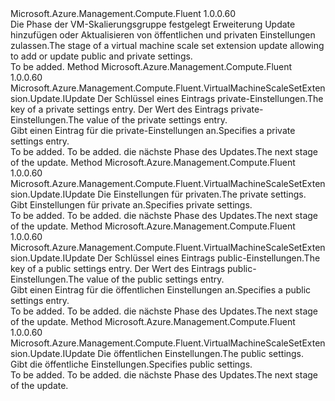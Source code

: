<Type Name="IWithSettings" FullName="Microsoft.Azure.Management.Compute.Fluent.VirtualMachineScaleSetExtension.Update.IWithSettings">
  <TypeSignature Language="C#" Value="public interface IWithSettings" />
  <TypeSignature Language="ILAsm" Value=".class public interface auto ansi abstract IWithSettings" />
  <TypeSignature Language="DocId" Value="T:Microsoft.Azure.Management.Compute.Fluent.VirtualMachineScaleSetExtension.Update.IWithSettings" />
  <TypeSignature Language="VB.NET" Value="Public Interface IWithSettings" />
  <TypeSignature Language="F#" Value="type IWithSettings = interface" />
  <AssemblyInfo>
    <AssemblyName>Microsoft.Azure.Management.Compute.Fluent</AssemblyName>
    <AssemblyVersion>1.0.0.60</AssemblyVersion>
  </AssemblyInfo>
  <Interfaces />
  <Docs>
    <summary>
            <span data-ttu-id="2842c-101">Die Phase der VM-Skalierungsgruppe festgelegt Erweiterung Update hinzufügen oder Aktualisieren von öffentlichen und privaten Einstellungen zulassen.</span><span class="sxs-lookup"><span data-stu-id="2842c-101">The stage of a virtual machine scale set extension update allowing to add or update public and private settings.</span></span>
            </summary>
    <remarks>To be added.</remarks>
  </Docs>
  <Members>
    <Member MemberName="WithProtectedSetting">
      <MemberSignature Language="C#" Value="public Microsoft.Azure.Management.Compute.Fluent.VirtualMachineScaleSetExtension.Update.IUpdate WithProtectedSetting (string key, object value);" />
      <MemberSignature Language="ILAsm" Value=".method public hidebysig newslot virtual instance class Microsoft.Azure.Management.Compute.Fluent.VirtualMachineScaleSetExtension.Update.IUpdate WithProtectedSetting(string key, object value) cil managed" />
      <MemberSignature Language="DocId" Value="M:Microsoft.Azure.Management.Compute.Fluent.VirtualMachineScaleSetExtension.Update.IWithSettings.WithProtectedSetting(System.String,System.Object)" />
      <MemberSignature Language="VB.NET" Value="Public Function WithProtectedSetting (key As String, value As Object) As IUpdate" />
      <MemberSignature Language="F#" Value="abstract member WithProtectedSetting : string * obj -&gt; Microsoft.Azure.Management.Compute.Fluent.VirtualMachineScaleSetExtension.Update.IUpdate" Usage="iWithSettings.WithProtectedSetting (key, value)" />
      <MemberType>Method</MemberType>
      <AssemblyInfo>
        <AssemblyName>Microsoft.Azure.Management.Compute.Fluent</AssemblyName>
        <AssemblyVersion>1.0.0.60</AssemblyVersion>
      </AssemblyInfo>
      <ReturnValue>
        <ReturnType>Microsoft.Azure.Management.Compute.Fluent.VirtualMachineScaleSetExtension.Update.IUpdate</ReturnType>
      </ReturnValue>
      <Parameters>
        <Parameter Name="key" Type="System.String" />
        <Parameter Name="value" Type="System.Object" />
      </Parameters>
      <Docs>
        <param name="key"><span data-ttu-id="2842c-102">Der Schlüssel eines Eintrags private-Einstellungen.</span><span class="sxs-lookup"><span data-stu-id="2842c-102">The key of a private settings entry.</span></span></param>
        <param name="value"><span data-ttu-id="2842c-103">Der Wert des Eintrags private-Einstellungen.</span><span class="sxs-lookup"><span data-stu-id="2842c-103">The value of the private settings entry.</span></span></param>
        <summary>
            <span data-ttu-id="2842c-104">Gibt einen Eintrag für die private-Einstellungen an.</span><span class="sxs-lookup"><span data-stu-id="2842c-104">Specifies a private settings entry.</span></span>
            </summary>
        <returns>To be added.</returns>
        <remarks>To be added.</remarks>
        <return><span data-ttu-id="2842c-105">die nächste Phase des Updates.</span><span class="sxs-lookup"><span data-stu-id="2842c-105">The next stage of the update.</span></span></return>
      </Docs>
    </Member>
    <Member MemberName="WithProtectedSettings">
      <MemberSignature Language="C#" Value="public Microsoft.Azure.Management.Compute.Fluent.VirtualMachineScaleSetExtension.Update.IUpdate WithProtectedSettings (System.Collections.Generic.IDictionary&lt;string,object&gt; settings);" />
      <MemberSignature Language="ILAsm" Value=".method public hidebysig newslot virtual instance class Microsoft.Azure.Management.Compute.Fluent.VirtualMachineScaleSetExtension.Update.IUpdate WithProtectedSettings(class System.Collections.Generic.IDictionary`2&lt;string, object&gt; settings) cil managed" />
      <MemberSignature Language="DocId" Value="M:Microsoft.Azure.Management.Compute.Fluent.VirtualMachineScaleSetExtension.Update.IWithSettings.WithProtectedSettings(System.Collections.Generic.IDictionary{System.String,System.Object})" />
      <MemberSignature Language="VB.NET" Value="Public Function WithProtectedSettings (settings As IDictionary(Of String, Object)) As IUpdate" />
      <MemberSignature Language="F#" Value="abstract member WithProtectedSettings : System.Collections.Generic.IDictionary&lt;string, obj&gt; -&gt; Microsoft.Azure.Management.Compute.Fluent.VirtualMachineScaleSetExtension.Update.IUpdate" Usage="iWithSettings.WithProtectedSettings settings" />
      <MemberType>Method</MemberType>
      <AssemblyInfo>
        <AssemblyName>Microsoft.Azure.Management.Compute.Fluent</AssemblyName>
        <AssemblyVersion>1.0.0.60</AssemblyVersion>
      </AssemblyInfo>
      <ReturnValue>
        <ReturnType>Microsoft.Azure.Management.Compute.Fluent.VirtualMachineScaleSetExtension.Update.IUpdate</ReturnType>
      </ReturnValue>
      <Parameters>
        <Parameter Name="settings" Type="System.Collections.Generic.IDictionary&lt;System.String,System.Object&gt;" />
      </Parameters>
      <Docs>
        <param name="settings"><span data-ttu-id="2842c-106">Die Einstellungen für privaten.</span><span class="sxs-lookup"><span data-stu-id="2842c-106">The private settings.</span></span></param>
        <summary>
            <span data-ttu-id="2842c-107">Gibt Einstellungen für private an.</span><span class="sxs-lookup"><span data-stu-id="2842c-107">Specifies private settings.</span></span>
            </summary>
        <returns>To be added.</returns>
        <remarks>To be added.</remarks>
        <return><span data-ttu-id="2842c-108">die nächste Phase des Updates.</span><span class="sxs-lookup"><span data-stu-id="2842c-108">The next stage of the update.</span></span></return>
      </Docs>
    </Member>
    <Member MemberName="WithPublicSetting">
      <MemberSignature Language="C#" Value="public Microsoft.Azure.Management.Compute.Fluent.VirtualMachineScaleSetExtension.Update.IUpdate WithPublicSetting (string key, object value);" />
      <MemberSignature Language="ILAsm" Value=".method public hidebysig newslot virtual instance class Microsoft.Azure.Management.Compute.Fluent.VirtualMachineScaleSetExtension.Update.IUpdate WithPublicSetting(string key, object value) cil managed" />
      <MemberSignature Language="DocId" Value="M:Microsoft.Azure.Management.Compute.Fluent.VirtualMachineScaleSetExtension.Update.IWithSettings.WithPublicSetting(System.String,System.Object)" />
      <MemberSignature Language="VB.NET" Value="Public Function WithPublicSetting (key As String, value As Object) As IUpdate" />
      <MemberSignature Language="F#" Value="abstract member WithPublicSetting : string * obj -&gt; Microsoft.Azure.Management.Compute.Fluent.VirtualMachineScaleSetExtension.Update.IUpdate" Usage="iWithSettings.WithPublicSetting (key, value)" />
      <MemberType>Method</MemberType>
      <AssemblyInfo>
        <AssemblyName>Microsoft.Azure.Management.Compute.Fluent</AssemblyName>
        <AssemblyVersion>1.0.0.60</AssemblyVersion>
      </AssemblyInfo>
      <ReturnValue>
        <ReturnType>Microsoft.Azure.Management.Compute.Fluent.VirtualMachineScaleSetExtension.Update.IUpdate</ReturnType>
      </ReturnValue>
      <Parameters>
        <Parameter Name="key" Type="System.String" />
        <Parameter Name="value" Type="System.Object" />
      </Parameters>
      <Docs>
        <param name="key"><span data-ttu-id="2842c-109">Der Schlüssel eines Eintrags public-Einstellungen.</span><span class="sxs-lookup"><span data-stu-id="2842c-109">The key of a public settings entry.</span></span></param>
        <param name="value"><span data-ttu-id="2842c-110">Der Wert des Eintrags public-Einstellungen.</span><span class="sxs-lookup"><span data-stu-id="2842c-110">The value of the public settings entry.</span></span></param>
        <summary>
            <span data-ttu-id="2842c-111">Gibt einen Eintrag für die öffentlichen Einstellungen an.</span><span class="sxs-lookup"><span data-stu-id="2842c-111">Specifies a public settings entry.</span></span>
            </summary>
        <returns>To be added.</returns>
        <remarks>To be added.</remarks>
        <return><span data-ttu-id="2842c-112">die nächste Phase des Updates.</span><span class="sxs-lookup"><span data-stu-id="2842c-112">The next stage of the update.</span></span></return>
      </Docs>
    </Member>
    <Member MemberName="WithPublicSettings">
      <MemberSignature Language="C#" Value="public Microsoft.Azure.Management.Compute.Fluent.VirtualMachineScaleSetExtension.Update.IUpdate WithPublicSettings (System.Collections.Generic.IDictionary&lt;string,object&gt; settings);" />
      <MemberSignature Language="ILAsm" Value=".method public hidebysig newslot virtual instance class Microsoft.Azure.Management.Compute.Fluent.VirtualMachineScaleSetExtension.Update.IUpdate WithPublicSettings(class System.Collections.Generic.IDictionary`2&lt;string, object&gt; settings) cil managed" />
      <MemberSignature Language="DocId" Value="M:Microsoft.Azure.Management.Compute.Fluent.VirtualMachineScaleSetExtension.Update.IWithSettings.WithPublicSettings(System.Collections.Generic.IDictionary{System.String,System.Object})" />
      <MemberSignature Language="VB.NET" Value="Public Function WithPublicSettings (settings As IDictionary(Of String, Object)) As IUpdate" />
      <MemberSignature Language="F#" Value="abstract member WithPublicSettings : System.Collections.Generic.IDictionary&lt;string, obj&gt; -&gt; Microsoft.Azure.Management.Compute.Fluent.VirtualMachineScaleSetExtension.Update.IUpdate" Usage="iWithSettings.WithPublicSettings settings" />
      <MemberType>Method</MemberType>
      <AssemblyInfo>
        <AssemblyName>Microsoft.Azure.Management.Compute.Fluent</AssemblyName>
        <AssemblyVersion>1.0.0.60</AssemblyVersion>
      </AssemblyInfo>
      <ReturnValue>
        <ReturnType>Microsoft.Azure.Management.Compute.Fluent.VirtualMachineScaleSetExtension.Update.IUpdate</ReturnType>
      </ReturnValue>
      <Parameters>
        <Parameter Name="settings" Type="System.Collections.Generic.IDictionary&lt;System.String,System.Object&gt;" />
      </Parameters>
      <Docs>
        <param name="settings"><span data-ttu-id="2842c-113">Die öffentlichen Einstellungen.</span><span class="sxs-lookup"><span data-stu-id="2842c-113">The public settings.</span></span></param>
        <summary>
            <span data-ttu-id="2842c-114">Gibt die öffentliche Einstellungen.</span><span class="sxs-lookup"><span data-stu-id="2842c-114">Specifies public settings.</span></span>
            </summary>
        <returns>To be added.</returns>
        <remarks>To be added.</remarks>
        <return><span data-ttu-id="2842c-115">die nächste Phase des Updates.</span><span class="sxs-lookup"><span data-stu-id="2842c-115">The next stage of the update.</span></span></return>
      </Docs>
    </Member>
  </Members>
</Type>
